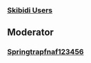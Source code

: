 ### [Skibidi Users](https://docs.google.com/spreadsheets/d/1Yc7HcHbjzibJZscQjb7g4Iojh4Wu99Y3xYfv7fZOJRE)

## Moderator
### [Springtrapfnaf123456](https://skibidi-tualet.fandom.com/ru/wiki/Участник:Springtrapfnaf123456)
